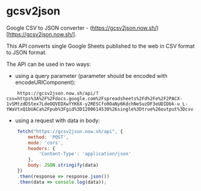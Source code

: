 # gcsv2json
Google CSV to JSON converter - (https://gcsv2json.now.sh/)[https://gcsv2json.now.sh/].

This API converts single Google Sheets published to the web in CSV format to JSON format.

The API can be used in two ways:

* using a query parameter (parameter should be encoded with encodeURIComponent):

```
    https://gcsv2json.now.sh/api/?csv=https%3A%2F%2Fdocs.google.com%2Fspreadsheets%2Fd%2Fe%2F2PACX-1vSMtzdDStex7LdeOQVEDXwYYK6X-y2RESCfo0OaNy6KdchNeSuzDF3eUDIDbk-u_L-YWaVtxQ1bUACa%2Fpub%3Fgid%3D1200614530%26single%3Dtrue%26output%3Dcsv
```

* using a request with data in body:

```javascript
    fetch("https://gcsv2json.now.sh/api", {
        method: 'POST',
        mode: 'cors', 
        headers: {
            'Content-Type': 'application/json'
        },
        body: JSON.stringify(data) 
    })
    .then(response => response.json())
    .then(data => console.log(data));
```